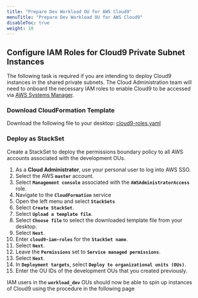 ```yaml
---
title: "Prepare Dev Workload OU for AWS Cloud9"
menuTitle: "Prepare Dev Workload OU for AWS Cloud9"
disableToc: true
weight: 10
---
```


## Configure IAM Roles for Cloud9 Private Subnet Instances
The following task is required if you are intending to deploy Cloud9 instances in the shared private subnets.  The Cloud Administration team will need to onboard the necessary IAM roles to enable Cloud9 to be accessed via [AWS Systems Manager](https://aws.amazon.com/systems-manager).

### Download CloudFormation Template
Download the following file to your desktop: [cloud9-roles.yaml](/code-samples/iam-roles/cloud9-roles.yaml)

### Deploy as StackSet
Create a StackSet to deploy the permissions boundary policy to all AWS accounts associated with the development OUs.
1. As a **Cloud Administrator**, use your personal user to log into AWS SSO.
2. Select the AWS **`master`** account.
3. Select **`Management console`** associated with the **`AWSAdministratorAccess`** role.
4. Navigate to the **`CloudFormation`** service
5. Open the left menu and select **`StackSets`**
6. Select **`Create StackSet`**.
7. Select **`Upload a template file`**.
8. Select **`Choose file`** to select the downloaded template file from your desktop.
9. Select **`Next`**.
10. Enter **`cloud9-iam-roles`** for the **`StackSet name`**.
11. Select **`Next`**.
12. Leave the **`Permissions`** set to **`Service managed permissions`**.
13. Select **`Next`**.
14. In **`Deployment targets`**, select **`Deploy to organizational units (OUs)`**.
15. Enter the OU IDs of the development OUs that you created previously.  

IAM users in the **`workload_dev`** OUs should now be able to spin up instances of Cloud9 using the procedure in the following page
